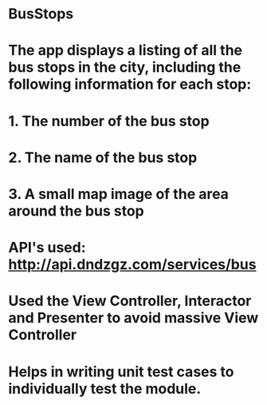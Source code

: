 # BusStops

# The app displays a listing of all the bus stops in the city, including the following information for each stop:
# 1. The number of the bus stop
# 2. The name of the bus stop
# 3. A small map image of the area around the bus stop 

# API's used: http://api.dndzgz.com/services/bus

# Used the View Controller, Interactor and Presenter to avoid massive View Controller
# Helps in writing unit test cases to individually test the module.
